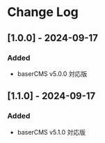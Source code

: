 # Change Log

## [1.0.0] - 2024-09-17
### Added
- baserCMS v5.0.0 対応版

## [1.1.0] - 2024-09-17
### Added
- baserCMS v5.1.0 対応版
